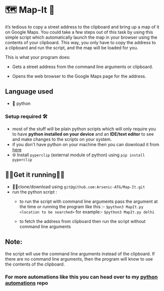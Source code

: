 # 🗺 Map-It 📌
it’s tedious to copy a street address to the clipboard and bring up a map of it on Google Maps. You could take a few steps out of this task by using this simple script which automatically launch the map in your browser using the contents of your clipboard. This way, you only have to copy the address to a clipboard and run the script, and the map will be loaded for you.

This is what your program does:

- Gets a street address from the command line arguments or clipboard.

- Opens the web browser to the Google Maps page for the address.

## Language used
- 🐍 python

### Setup required 🛠
- most of the stuff will be plain python scripts which will only require you to have **python installed on your device** and an **IDE/text editor** to see and make changes to the scripts on your system.
- if you don't have python on your machine then you can download it from [here](https://www.python.org/downloads/)
- 🌐 Install ```pyperclip``` (external module of python) using ```pip install pyperclip```

## 🏃‍♀️Get it running🏃‍♂️
- 👯‍♂️clone/download using ```git@github.com:Arsenic-ATG/Map-It.git```
- run the python script :
  - to run the script with command line arguments pass the argument at the time or running the program like this :-
    ```$python3 MapIt.py <location to be searched>```
    for example:-
    ```$python3 MapIt.py delhi```
  
  - to fetch the address from clipboard then run the script without command line arguments

## Note:
the script will use the command line arguments instead of the clipboard. If there are no command line arguments, then the program will know to use the contents of the clipboard.

### For more automations like this you can head over to my [python automations](https://github.com/Arsenic-ATG/Python-Automations) repo
